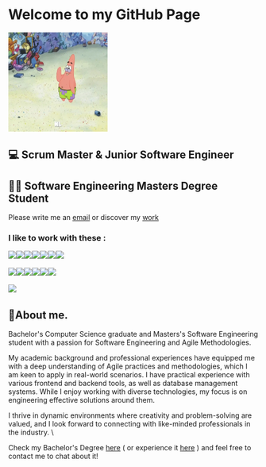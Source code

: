 # Welcome to my GitHub Page

<img src="media\hi-patrick.webp" width="200" height="200" />

## 💻 Scrum Master & Junior Software Engineer

## 👨‍🎓 Software Engineering Masters Degree Student

Please write me an [email](mailto:laurentiuandoni2001@gmail.com) or discover my [work](https://laurentiuali.github.io/)

### I like to work with these :

<img align="left" src="https://img.shields.io/badge/java-%23ED8B00.svg?style=for-the-badge&logo=openjdk&logoColor=white" />
<img align="left" src="https://img.shields.io/badge/TypeScript-007ACC?style=for-the-badge&logo=typescript&logoColor=white" />
<img align="left" src="https://img.shields.io/badge/JavaScript-323330?style=for-the-badge&logo=javascript&logoColor=F7DF1E" />
<img align="left" src="https://img.shields.io/badge/azure-%230072C6.svg?style=for-the-badge&logo=microsoftazure&logoColor=white" />
<img align="left" src="https://img.shields.io/badge/docker-%230db7ed.svg?style=for-the-badge&logo=docker&logoColor=white" />
<img align="left" src="https://img.shields.io/badge/kubernetes-%23326ce5.svg?style=for-the-badge&logo=kubernetes&logoColor=white" />
<img align="left" src="https://img.shields.io/badge/React-20232A?style=for-the-badge&logo=react&logoColor=61DAFB" />
<br/>
<br/>
<img align="left" src="https://img.shields.io/badge/express.js-%23404d59.svg?style=for-the-badge&logo=express&logoColor=%2361DAFB" />
<img align="left" src="https://img.shields.io/badge/node.js-6DA55F?style=for-the-badge&logo=node.js&logoColor=white" />
<img align="left" src="https://img.shields.io/badge/tailwindcss-%2338B2AC.svg?style=for-the-badge&logo=tailwind-css&logoColor=white" />
<img align="left" src="https://img.shields.io/badge/nestjs-E0234E?style=for-the-badge&logo=nestjs&logoColor=white" /> 
<img align="left" src="https://img.shields.io/badge/MongoDB-%234ea94b.svg?style=for-the-badge&logo=mongodb&logoColor=white" />
<img align="left" src="https://img.shields.io/badge/MySQL-005C84?style=for-the-badge&logo=mysql&logoColor=white" />
<br/> <br/>
<img src ="https://github-readme-stats.vercel.app/api/top-langs/?username=LaurentiuALI&hide=makefile,cmake,c,c%2B%2B&layout=compact&theme=bear"/>

## 💭About me.

Bachelor's Computer Science graduate and Masters's Software Engineering student with a passion for Software Engineering and Agile Methodologies.

My academic background and professional experiences have equipped me with a deep understanding of Agile practices and methodologies, which I am keen to apply in real-world scenarios.
I have practical experience with various frontend and backend tools, as well as database management systems. While I enjoy working with diverse technologies, my focus is on engineering effective solutions around them.

I thrive in dynamic environments where creativity and problem-solving are valued, and I look forward to connecting with like-minded professionals in the industry. \

Check my Bachelor's Degree [here](https://github.com/LaurentiuALI/Product-Backlog-in-Action---ts) ( or experience it [here](https://product-backlog-in-action-ts.vercel.app/login) ) and feel free to contact me to chat about it!
